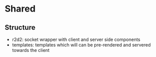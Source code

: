 Shared
======

## Structure

- r2d2: socket wrapper with client and server side components
- templates: templates which will can be pre-rendered and servered towards the client
